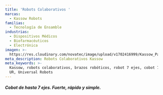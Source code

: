```yaml
---
title: 'Robots Colaborativos '
marcas:
  - Kassow Robots
familias:
  - Tecnología de Ensamble
industrias:
  - Dispositivos Médicos
  - Biofarmacéuticos
  - Electrónica
imagen: >-
  https://res.cloudinary.com/novatec/image/upload/v1702416999/Kassow_Pagina_fvfebl.png
meta_description: Robots Colaborativos Kassow
meta_keywords: >-
  Kassow, robots colaborativos, brazos robóticos, robot 7 ejes, cobot 7 ejes,
  UR, Universal Robots
---
```


##### **Cobot de hasta 7 ejes.**  Fuerte, rápido y simple.

